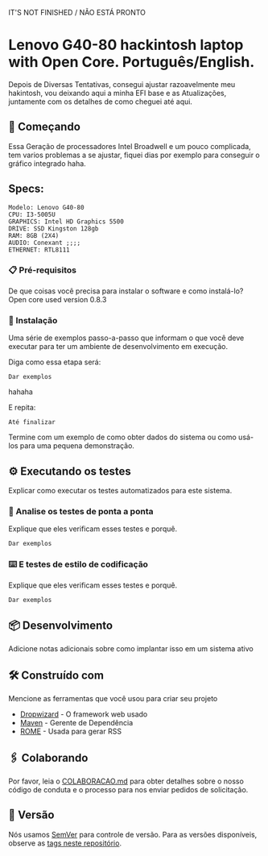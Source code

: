 IT'S NOT FINISHED / NÃO ESTÁ PRONTO
# Lenovo G40-80 hackintosh laptop with Open Core. Português/English.

Depois de Diversas Tentativas, consegui ajustar razoavelmente meu hakintosh, vou deixando aqui a minha EFI base e as Atualizações, juntamente com os detalhes de como cheguei até aqui.

## 🚀 Começando

Essa Geração de processadores Intel Broadwell e um pouco complicada, tem varios problemas a se ajustar, fiquei dias por exemplo para conseguir o gráfico integrado haha.
## Specs:
```
Modelo: Lenovo G40-80
CPU: I3-5005U 
GRAPHICS: Intel HD Graphics 5500
DRIVE: SSD Kingston 128gb
RAM: 8GB (2X4)
AUDIO: Conexant ;;;;
ETHERNET: RTL8111
```
### 📋 Pré-requisitos
De que coisas você precisa para instalar o software e como instalá-lo?
Open core used version 0.8.3

### 🔧 Instalação

Uma série de exemplos passo-a-passo que informam o que você deve executar para ter um ambiente de desenvolvimento em execução.

Diga como essa etapa será:

```
Dar exemplos
```
hahaha

E repita:

```
Até finalizar
```

Termine com um exemplo de como obter dados do sistema ou como usá-los para uma pequena demonstração.

## ⚙️ Executando os testes

Explicar como executar os testes automatizados para este sistema.

### 🔩 Analise os testes de ponta a ponta

Explique que eles verificam esses testes e porquê.

```
Dar exemplos
```

### ⌨️ E testes de estilo de codificação

Explique que eles verificam esses testes e porquê.

```
Dar exemplos
```

## 📦 Desenvolvimento

Adicione notas adicionais sobre como implantar isso em um sistema ativo

## 🛠️ Construído com

Mencione as ferramentas que você usou para criar seu projeto

* [Dropwizard](http://www.dropwizard.io/1.0.2/docs/) - O framework web usado
* [Maven](https://maven.apache.org/) - Gerente de Dependência
* [ROME](https://rometools.github.io/rome/) - Usada para gerar RSS

## 🖇️ Colaborando

Por favor, leia o [COLABORACAO.md](https://gist.github.com/usuario/linkParaInfoSobreContribuicoes) para obter detalhes sobre o nosso código de conduta e o processo para nos enviar pedidos de solicitação.

## 📌 Versão

Nós usamos [SemVer](http://semver.org/) para controle de versão. Para as versões disponíveis, observe as [tags neste repositório](https://github.com/suas/tags/do/projeto). 
